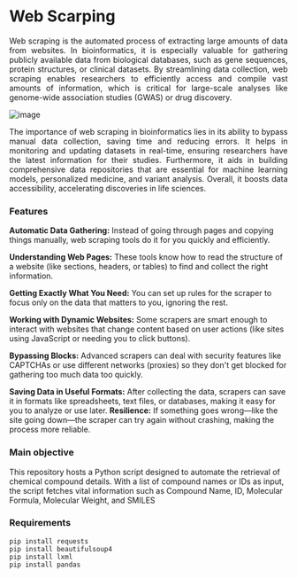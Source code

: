 # Web Scarping

<p align="justify">
Web scraping is the automated process of extracting large amounts of data from websites. In bioinformatics, it is especially valuable for gathering publicly available data from biological databases, such as gene sequences, protein structures, or clinical datasets. By streamlining data collection, web scraping enables researchers to efficiently access and compile vast amounts of information, which is critical for large-scale analyses like genome-wide association studies (GWAS) or drug discovery.

![image](https://github.com/user-attachments/assets/1f8dd69c-9c8b-4f75-90ac-b041c13434ea)

</p>
<p align="justify">
The importance of web scraping in bioinformatics lies in its ability to bypass manual data collection, saving time and reducing errors. It helps in monitoring and updating datasets in real-time, ensuring researchers have the latest information for their studies. Furthermore, it aids in building comprehensive data repositories that are essential for machine learning models, personalized medicine, and variant analysis. Overall, it boosts data accessibility, accelerating discoveries in life sciences.
</p>

### Features 

**Automatic Data Gathering:** Instead of going through pages and copying things manually, web scraping tools do it for you quickly and efficiently.

**Understanding Web Pages:** These tools know how to read the structure of a website (like sections, headers, or tables) to find and collect the right information.

**Getting Exactly What You Need:** You can set up rules for the scraper to focus only on the data that matters to you, ignoring the rest.

**Working with Dynamic Websites:** Some scrapers are smart enough to interact with websites that change content based on user actions (like sites using JavaScript or needing you to click buttons).

**Bypassing Blocks:** Advanced scrapers can deal with security features like CAPTCHAs or use different networks (proxies) so they don't get blocked for gathering too much data too quickly.

**Saving Data in Useful Formats:** After collecting the data, scrapers can save it in formats like spreadsheets, text files, or databases, making it easy for you to analyze or use later.
**Resilience:** If something goes wrong—like the site going down—the scraper can try again without crashing, making the process more reliable.

### Main objective 

This repository hosts a Python script designed to automate the retrieval of chemical compound details. With a list of compound names or IDs as input, the script fetches vital information such as Compound Name, ID, Molecular Formula, Molecular Weight, and SMILES 

### Requirements 
~~~
pip install requests
pip install beautifulsoup4
pip install lxml
pip install pandas
~~~

